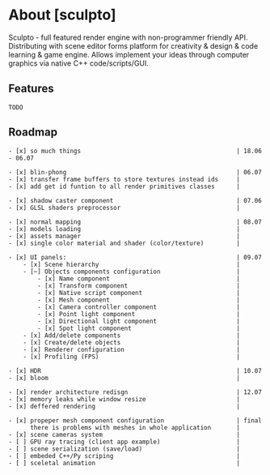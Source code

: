 # About [sculpto]
Sculpto - full featured render engine with non-programmer friendly API.
Distributing with scene editor forms platform for creativity & design & code learning & game engine.
Allows implement your ideas through computer graphics via native C++ code/scripts/GUI.

## Features
    TODO

## Roadmap
    - [x] so much things                                           | 18.06 - 06.07

    - [x] blin-phong                                               | 06.07
    - [x] transfer frame buffers to store textures instead ids     |
    - [x] add get id funtion to all render primitives classes      |

    - [x] shadow caster component                                  | 07.06
    - [x] GLSL shaders preprocessor                                |

    - [x] normal mapping                                           | 08.07
    - [x] models loading                                           |
    - [x] assets manager                                           |
    - [x] single color material and shader (color/texture)         |

    - [x] UI panels:                                               | 09.07
        - [x] Scene hierarchy                                      |
        - [~] Objects components configuration                     |
            - [x] Name component                                   |
            - [x] Transform component                              |
            - [x] Native script component                          |
            - [x] Mesh component                                   | 
            - [x] Camera controller component                      |
            - [x] Point light component                            |
            - [x] Directional light component                      |
            - [x] Spot light component                             |
        - [x] Add/delete components                                |
        - [x] Create/delete objects                                |
        - [x] Renderer configuration                               |
        - [x] Profiling (FPS)                                      |

    - [x] HDR                                                      | 10.07
    - [x] bloom                                                    |

    - [x] render architecture redisgn                              | 12.07
    - [x] memory leaks while window resize                         |
    - [x] deffered rendering                                       |

    - [x] propeper mesh component configuration                    | final
          there is problems with meshes in whole application       |
    - [x] scene cameras system                                     |
    - [ ] GPU ray tracing (client app example)                     |
    - [ ] scene serialization (save/load)                          |
    - [ ] embeded C++/Py scriping                                  |
    - [ ] sceletal animation                                       |
